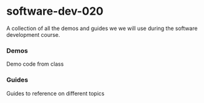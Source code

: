# software-dev-020

A collection of all the demos and guides we we will use during the software development course.

### Demos

Demo code from class

### Guides

Guides to reference on different topics
